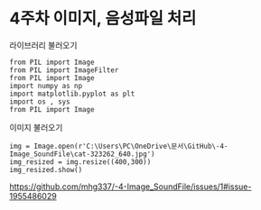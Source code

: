 # 4주차 이미지, 음성파일 처리

라이브러리 불러오기

    from PIL import Image
    from PIL import ImageFilter
    from PIL import Image
    import numpy as np
    import matplotlib.pyplot as plt
    import os , sys
    from PIL import Image

이미지 불러오기
  
    img = Image.open(r'C:\Users\PC\OneDrive\문서\GitHub\-4-Image_SoundFile\cat-323262_640.jpg')
    img_resized = img.resize((400,300))
    img_resized.show()

https://github.com/mhg337/-4-Image_SoundFile/issues/1#issue-1955486029
